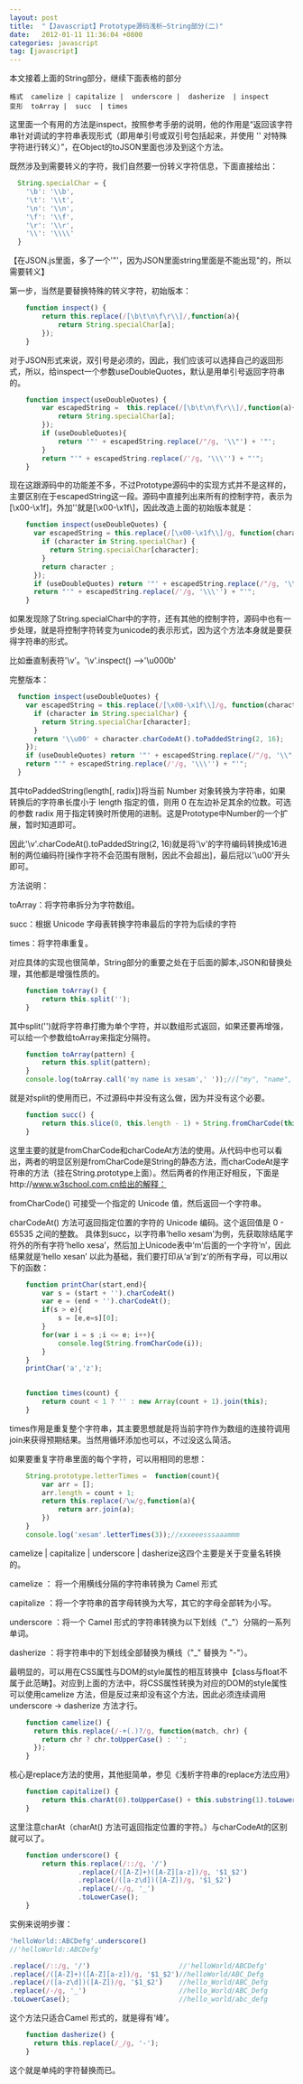 ```yaml
---
layout: post
title:  "【Javascript】Prototype源码浅析—String部分(二)"
date:   2012-01-11 11:36:04 +0800
categories: javascript
tag: [javascript]
---
```

本文接着上面的String部分，继续下面表格的部分

    格式	camelize | capitalize |  underscore |  dasherize  | inspect          
    变形	toArray |  succ  | times

这里面一个有用的方法是inspect，按照参考手册的说明，他的作用是“返回该字符串针对调试的字符串表现形式（即用单引号或双引号包括起来，并使用 '\' 对特殊字符进行转义）”，在Object的toJSON里面也涉及到这个方法。

既然涉及到需要转义的字符，我们自然要一份转义字符信息，下面直接给出：

```javascript
  String.specialChar = {
    '\b': '\\b',
    '\t': '\\t',
    '\n': '\\n',
    '\f': '\\f',
    '\r': '\\r',
    '\\': '\\\\'
  }
```
【在JSON.js里面，多了一个'"'，因为JSON里面string里面是不能出现"的，所以需要转义】

第一步，当然是要替换特殊的转义字符，初始版本：

```javascript
    function inspect() {
        return this.replace(/[\b\t\n\f\r\\]/,function(a){
            return String.specialChar[a];
        });
    }
```

对于JSON形式来说，双引号是必须的，因此，我们应该可以选择自己的返回形式，所以，给inspect一个参数useDoubleQuotes，默认是用单引号返回字符串的。

```javascript
    function inspect(useDoubleQuotes) {
        var escapedString =  this.replace(/[\b\t\n\f\r\\]/,function(a){
            return String.specialChar[a];
        });
        if (useDoubleQuotes){
            return '"' + escapedString.replace(/"/g, '\\"') + '"';
        }
        return "'" + escapedString.replace(/'/g, '\\\'') + "'";
    }
```
现在这跟源码中的功能差不多，不过Prototype源码中的实现方式并不是这样的，主要区别在于escapedString这一段。源码中直接列出来所有的控制字符，表示为[\x00-\x1f]，外加'\'就是[\x00-\x1f\\]，因此改造上面的初始版本就是：

```javascript
    function inspect(useDoubleQuotes) {
      var escapedString = this.replace(/[\x00-\x1f\\]/g, function(character) {
        if (character in String.specialChar) {
          return String.specialChar[character];
        }
        return character ;
      });
      if (useDoubleQuotes) return '"' + escapedString.replace(/"/g, '\\"') + '"';
      return "'" + escapedString.replace(/'/g, '\\\'') + "'";
    }
```

如果发现除了String.specialChar中的字符，还有其他的控制字符，源码中也有一步处理，就是将控制字符转变为unicode的表示形式，因为这个方法本身就是要获得字符串的形式。

比如垂直制表符'\v'。'\v'.inspect() -->'\u000b'

完整版本：

```javascript
  function inspect(useDoubleQuotes) {
    var escapedString = this.replace(/[\x00-\x1f\\]/g, function(character) {
      if (character in String.specialChar) {
        return String.specialChar[character];
      }
      return '\\u00' + character.charCodeAt().toPaddedString(2, 16);
    });
    if (useDoubleQuotes) return '"' + escapedString.replace(/"/g, '\\"') + '"';
    return "'" + escapedString.replace(/'/g, '\\\'') + "'";
  }
```
其中toPaddedString(length[, radix])将当前 Number 对象转换为字符串，如果转换后的字符串长度小于 length 指定的值，则用 0 在左边补足其余的位数。可选的参数 radix 用于指定转换时所使用的进制。这是Prototype中Number的一个扩展，暂时知道即可。

因此'\v'.charCodeAt().toPaddedString(2, 16)就是将'\v'的字符编码转换成16进制的两位编码符[操作字符不会范围有限制，因此不会超出]，最后冠以'\u00'开头即可。

方法说明：

toArray：将字符串拆分为字符数组。

succ：根据 Unicode 字母表转换字符串最后的字符为后续的字符

times：将字符串重复。

对应具体的实现也很简单，String部分的重要之处在于后面的脚本,JSON和替换处理，其他都是增强性质的。

```javascript
    function toArray() {
        return this.split('');
    }
```
其中split('')就将字符串打撒为单个字符，并以数组形式返回，如果还要再增强，可以给一个参数给toArray来指定分隔符。

```javascript
    function toArray(pattern) {
        return this.split(pattern);
    }
    console.log(toArray.call('my name is xesam',' '));//["my", "name", "is", "xesam"]
```
就是对split的使用而已，不过源码中并没有这么做，因为并没有这个必要。

```javascript
    function succ() {
        return this.slice(0, this.length - 1) + String.fromCharCode(this.charCodeAt(this.length - 1) + 1);
    }
```
这里主要的就是fromCharCode和charCodeAt方法的使用。从代码中也可以看出，两者的明显区别是fromCharCode是String的静态方法，而charCodeAt是字符串的方法（挂在String.prototype上面）。然后两者的作用正好相反，下面是http://www.w3school.com.cn给出的解释：

fromCharCode() 可接受一个指定的 Unicode 值，然后返回一个字符串。

charCodeAt() 方法可返回指定位置的字符的 Unicode 编码。这个返回值是 0 - 65535 之间的整数。
具体到succ，以字符串‘hello xesam’为例，先获取除结尾字符外的所有字符‘hello xesa’，然后加上Unicode表中‘m’后面的一个字符‘n’，因此结果就是‘hello xesan’
以此为基础，我们要打印从‘a’到‘z’的所有字母，可以用以下的函数：

```javascript
    function printChar(start,end){  
        var s = (start + '').charCodeAt()
        var e = (end + '').charCodeAt();
        if(s > e){
            s = [e,e=s][0];
        }
        for(var i = s ;i <= e; i++){
            console.log(String.fromCharCode(i));
        }
    }
    printChar('a','z');
 

    function times(count) {
        return count < 1 ? '' : new Array(count + 1).join(this);
    }
```

times作用是重复整个字符串，其主要思想就是将当前字符作为数组的连接符调用join来获得预期结果。当然用循环添加也可以，不过没这么简洁。

如果要重复字符串里面的每个字符，可以用相同的思想：

```javascript
    String.prototype.letterTimes =  function(count){
        var arr = [];
        arr.length = count + 1;
        return this.replace(/\w/g,function(a){
            return arr.join(a);
        })
    }
    console.log('xesam'.letterTimes(3));//xxxeeesssaaammm
```

camelize | capitalize |  underscore |  dasherize这四个主要是关于变量名转换的。

camelize ： 将一个用横线分隔的字符串转换为 Camel 形式

capitalize ：将一个字符串的首字母转换为大写，其它的字母全部转为小写。

underscore ：将一个 Camel 形式的字符串转换为以下划线（"_"）分隔的一系列单词。

dasherize ：将字符串中的下划线全部替换为横线（"_" 替换为 "-"）。

最明显的，可以用在CSS属性与DOM的style属性的相互转换中【class与float不属于此范畴】。对应到上面的方法中，将CSS属性转换为对应的DOM的style属性可以使用camelize 方法，但是反过来却没有这个方法，因此必须连续调用underscore -> dasherize 方法才行。

```javascript
    function camelize() {
      return this.replace(/-+(.)?/g, function(match, chr) {
        return chr ? chr.toUpperCase() : '';
      });
    }
```

核心是replace方法的使用，其他挺简单，参见《浅析字符串的replace方法应用》

```javascript
    function capitalize() {
        return this.charAt(0).toUpperCase() + this.substring(1).toLowerCase();
    }
```
这里注意charAt（charAt() 方法可返回指定位置的字符。）与charCodeAt的区别就可以了。

```javascript
    function underscore() {
        return this.replace(/::/g, '/')
                 .replace(/([A-Z]+)([A-Z][a-z])/g, '$1_$2')
                 .replace(/([a-z\d])([A-Z])/g, '$1_$2')
                 .replace(/-/g, '_')
                 .toLowerCase();
    }
```
实例来说明步骤：

```javascript
'helloWorld::ABCDefg'.underscore()
//'helloWorld::ABCDefg'

.replace(/::/g, '/')                      //'helloWorld/ABCDefg'
.replace(/([A-Z]+)([A-Z][a-z])/g, '$1_$2')//helloWorld/ABC_Defg
.replace(/([a-z\d])([A-Z])/g, '$1_$2')    //hello_World/ABC_Defg
.replace(/-/g, '_')                       //hello_World/ABC_Defg
.toLowerCase();                           //hello_world/abc_defg
```
这个方法只适合Camel 形式的，就是得有‘峰’。

```javascript
    function dasherize() {
      return this.replace(/_/g, '-');
    }
```
这个就是单纯的字符替换而已。
